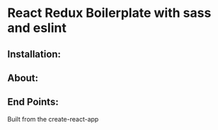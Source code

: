 # React Redux Boilerplate with sass and eslint

## Installation:
## About:
## End Points:
Built from the create-react-app

